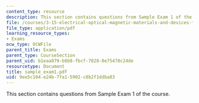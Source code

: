 ```yaml
---
content_type: resource
description: This section contains questions from Sample Exam 1 of the course.
file: /courses/3-15-electrical-optical-magnetic-materials-and-devices-fall-2006/9ee5c104e24b7fa15902c8b2f1ddba83_sample_exam1.pdf
file_type: application/pdf
learning_resource_types:
- Exams
ocw_type: OCWFile
parent_title: Exams
parent_type: CourseSection
parent_uid: b1eaa079-b8b8-fbcf-7828-0e75470c24de
resourcetype: Document
title: sample_exam1.pdf
uid: 9ee5c104-e24b-7fa1-5902-c8b2f1ddba83
---
```

This section contains questions from Sample Exam 1 of the course.

